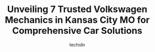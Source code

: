 ---
layout: ampstory
image: https://images.unsplash.com/photo-1633961928124-c0eaa9d844ab?ixlib=rb-4.0.3&ixid=MnwxMjA3fDB8MHxwaG90by1wYWdlfHx8fGVufDB8fHx8&auto=format&fit=crop&w=640&h=853&q=80
author: techidn
featured: false
description: Experience the excellence of automotive service by visiting the 7 best Volkswagen Mechanic in Kansas City MO, USA. With their expertise, attention to detail, and commitment to customer satis
title: Unveiling 7 Trusted Volkswagen Mechanics in Kansas City MO for Comprehensive Car Solutions
cover:
   title: Unveiling 7 Trusted Volkswagen Mechanics in Kansas City MO for Comprehensive Car Solutions
   subtitle: Rickpate
   background: https://images.unsplash.com/photo-1633961928124-c0eaa9d844ab?ixlib=rb-4.0.3&ixid=MnwxMjA3fDB8MHxwaG90by1wYWdlfHx8fGVufDB8fHx8&auto=format&fit=crop&w=640&h=853&q=80

pages: 
 - layout: thirds
   top: <h1>#1 MD Auto Repair of Kansas City</h1>
   bottom: "<p>Tried these guys out for the first time recently and came out with a good experience.  Basically had my muffler replaced and some welding done on the front exhaust of my </p>"
   background: https://www.knot35.com/toplist/wp-content/uploads/2023/06/best-volkswagen-mechanic-1-in-kansas-city-mo-1685835869.jpeg
   backgroundblur: true
 - layout: thirds
   top: <h1>#2 KC AutoWorx</h1>
   bottom: "<p>505 Southwest Blvd, Kansas City, MO 64108, United States</p>"
   background: https://www.knot35.com/toplist/wp-content/uploads/2023/06/best-volkswagen-mechanic-2-in-kansas-city-mo-1685835870.jpeg
   cta:
      link: https://www.knot35.com/toplist/unveiling-7-trusted-volkswagen-mechanics-in-kansas-city-mo-for-comprehensive-car-solutions/
      text: Unveiling 7 Trusted Volkswagen Mechanics in Kansas City MO for Comprehensive Car Solutions
 - layout: thirds
   top: <h1>#3 Importmasters</h1>
   bottom: "<p>2737 Cherry St, Kansas City, MO 64108, United States</p>"
   background: https://www.knot35.com/toplist/wp-content/uploads/2023/06/best-volkswagen-mechanic-3-in-kansas-city-mo-1685835870.jpeg
   cta:
      link: https://www.knot35.com/toplist/unveiling-7-trusted-volkswagen-mechanics-in-kansas-city-mo-for-comprehensive-car-solutions/
      text: Unveiling 7 Trusted Volkswagen Mechanics in Kansas City MO for Comprehensive Car Solutions
 - layout: thirds
   top: <h1>#4 Minichs Auto Repair, LLC</h1>
   bottom: "<p>3050 Burlington St, North Kansas City, MO 64116, United States</p>"
   background: https://images.unsplash.com/photo-1597773150796-e5c14ebecbf5?ixlib=rb-4.0.3&ixid=MnwxMjA3fDB8MHxwaG90by1wYWdlfHx8fGVufDB8fHx8&auto=format&fit=crop&w=640&h=853&q=80
   cta:
      link: https://www.knot35.com/toplist/unveiling-7-trusted-volkswagen-mechanics-in-kansas-city-mo-for-comprehensive-car-solutions/
      text: Unveiling 7 Trusted Volkswagen Mechanics in Kansas City MO for Comprehensive Car Solutions
 - layout: thirds
   top: <h1>#5 Northtown Auto</h1>
   bottom: "<p>1341 Burlington St, North Kansas City, MO 64116, United States</p>"
   background: https://images.unsplash.com/photo-1608411404720-c8f0417bcdba?ixlib=rb-4.0.3&ixid=MnwxMjA3fDB8MHxwaG90by1wYWdlfHx8fGVufDB8fHx8&auto=format&fit=crop&w=640&h=853&q=80
   cta:
      link: https://www.knot35.com/toplist/unveiling-7-trusted-volkswagen-mechanics-in-kansas-city-mo-for-comprehensive-car-solutions/
      text: Unveiling 7 Trusted Volkswagen Mechanics in Kansas City MO for Comprehensive Car Solutions
 - layout: thirds
   top: <h1>#6 German Auto Service</h1>
   bottom: "<p>2015 Burlington St, North Kansas City, MO 64116, United States</p>"
   background: https://images.unsplash.com/photo-1618556658017-fd9c732d1360?ixlib=rb-4.0.3&ixid=MnwxMjA3fDB8MHxwaG90by1wYWdlfHx8fGVufDB8fHx8&auto=format&fit=crop&w=640&h=853&q=80
   cta:
      link: https://www.knot35.com/toplist/unveiling-7-trusted-volkswagen-mechanics-in-kansas-city-mo-for-comprehensive-car-solutions/
      text: Unveiling 7 Trusted Volkswagen Mechanics in Kansas City MO for Comprehensive Car Solutions
 - layout: thirds
   top: <h1>#7 Molle Volkswagen Parts & Service Center</h1>
   bottom: "<p>10401 Summit St, Kansas City, MO 64114, United States</p>"
   background: https://images.unsplash.com/photo-1536745287225-21d689278fd1?ixlib=rb-4.0.3&ixid=MnwxMjA3fDB8MHxwaG90by1wYWdlfHx8fGVufDB8fHx8&auto=format&fit=crop&w=640&h=853&q=80
   cta:
      link: https://www.knot35.com/toplist/unveiling-7-trusted-volkswagen-mechanics-in-kansas-city-mo-for-comprehensive-car-solutions/
      text: Unveiling 7 Trusted Volkswagen Mechanics in Kansas City MO for Comprehensive Car Solutions
 - layout: thirds
   middle: Continue reading...
   background: https://images.unsplash.com/photo-1510906594845-bc082582c8cc?ixlib=rb-4.0.3&ixid=MnwxMjA3fDB8MHxwaG90by1wYWdlfHx8fGVufDB8fHx8&auto=format&fit=crop&w=640&h=853&q=80
   cta:
      link: https://www.knot35.com/toplist/unveiling-7-trusted-volkswagen-mechanics-in-kansas-city-mo-for-comprehensive-car-solutions/
      text: Unveiling 7 Trusted Volkswagen Mechanics in Kansas City MO for Comprehensive Car Solutions
      
---